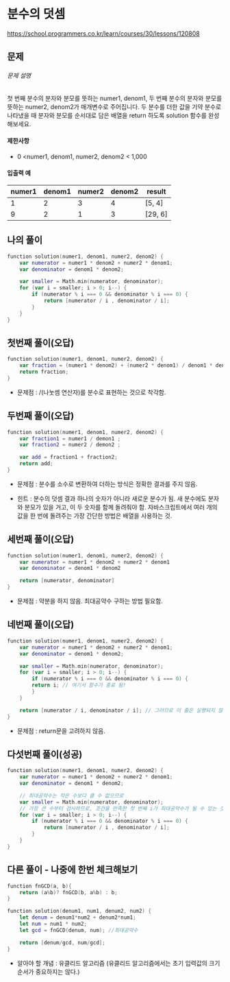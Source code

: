 # 분수의 덧셈

https://school.programmers.co.kr/learn/courses/30/lessons/120808

## 문제

###### 문제 설명

첫 번째 분수의 분자와 분모를 뜻하는 numer1, denom1, 두 번째 분수의 분자와 분모를 뜻하는 numer2, denom2가 매개변수로 주어집니다. 두 분수를 더한 값을 기약 분수로 나타냈을 때 분자와 분모를 순서대로 담은 배열을 return 하도록 solution 함수를 완성해보세요.

#### 제한사항

- 0 <numer1, denom1, numer2, denom2 < 1,000

#### 입출력 예

| numer1 | denom1 | numer2 | denom2 | result  |
| ------ | ------ | ------ | ------ | ------- |
| 1      | 2      | 3      | 4      | [5, 4]  |
| 9      | 2      | 1      | 3      | [29, 6] |

## 나의 풀이

```swift
function solution(numer1, denom1, numer2, denom2) {
    var numerator = numer1 * denom2 + numer2 * denom1;
    var denominator = denom1 * denom2;

    var smaller = Math.min(numerator, denominator);
    for (var i = smaller; i > 0; i--) {
        if (numerator % i === 0 && denominator % i === 0) {
            return [numerator / i , denominator / i];
        }
    }
}
```

## 첫번째 풀이(오답)

```swift
function solution(numer1, denom1, numer2, denom2) {
    var fraction = (numer1 * denom2) + (numer2 * denom1) / denom1 * denom2
    return fraction;
}
```

- 문제점 : /(나눗셈 연산자)를 분수로 표현하는 것으로 착각함.

## 두번째 풀이(오답)

```swift
function solution(numer1, denom1, numer2, denom2) {
    var fraction1 = numer1 / demon1 ;
    var fraction2 = numer2 / demon2 ;

    var add = fraction1 + fraction2;
    return add;
}
```

- 문제점 : 분수를 소수로 변환하여 더하는 방식은 정확한 결과를 주지 않음.

- 힌트 : 분수의 덧셈 결과 하나의 숫자가 아니라 새로운 분수가 됨. 새 분수에도 분자와 분모가 있을 거고, 이 두 숫자를 함께 돌려줘야 함. 자바스크립트에서 여러 개의 값을 한 번에 돌려주는 가장 간단한 방법은 배열을 사용하는 것.

## 세번째 풀이(오답)

```swift
function solution(numer1, denom1, numer2, denom2) {
    var numerator = numer1 * denom2 + numer2 * denom1
    var denominator = denom1 * denom2

    return [numerator, denominator]
}
```

- 문제점 : 약분을 하지 않음. 최대공약수 구하는 방법 필요함.

## 네번째 풀이(오답)

```swift
function solution(numer1, denom1, numer2, denom2) {
    var numerator = numer1 * denom2 + numer2 * denom1;
    var denominator = denom1 * denom2;

    var smaller = Math.min(numerator, denominator);
    for (var i = smaller; i > 0; i--) {
        if (numerator % i === 0 && denominator % i === 0) {
        return i; // 여기서 함수가 종료 됨!
        }
    }

    return [numerator / i, denominator / i]; // 그러므로 이 줄은 실행되지 않음.
}
```

- 문제점 : return문을 고려하지 않음.

## 다섯번째 풀이(성공)

```swift
function solution(numer1, denom1, numer2, denom2) {
    var numerator = numer1 * denom2 + numer2 * denom1;
    var denominator = denom1 * denom2;

    // 최대공약수는 작은 수보다 클 수 없으므로
    var smaller = Math.min(numerator, denominator);
    // 가장 큰 수부터 검사하므로, 조건을 만족한 첫 번째 i가 최대공약수가 될 수 있는 것임
    for (var i = smaller; i > 0; i--) {
        if (numerator % i === 0 && denominator % i === 0) {
            return [numerator / i , denominator / i];
        }
    }
}
```

## 다른 풀이 - 나중에 한번 체크해보기

```swift
function fnGCD(a, b){
    return (a%b)? fnGCD(b, a%b) : b;
}

function solution(denum1, num1, denum2, num2) {
    let denum = denum1*num2 + denum2*num1;
    let num = num1 * num2;
    let gcd = fnGCD(denum, num); //최대공약수

    return [denum/gcd, num/gcd];
}
```

- 알아야 할 개념 : 유클리드 알고리즘 (유클리드 알고리즘에서는 초기 입력값의 크기 순서가 중요하지는 않다.)
